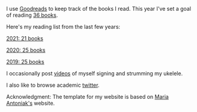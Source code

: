 I use [Goodreads](https://www.goodreads.com/user/show/36976329-aakriti-kumar) to keep track of the books I read.
This year I've set a goal of reading [36 books](https://www.goodreads.com/user_challenges/31518884).

Here's my reading list from the last few years: 

[2021: 21 books](https://www.goodreads.com/user_challenges/2594617)

[2020: 25 books](https://www.goodreads.com/user_challenges/19526861)

[2019: 25 books](https://www.goodreads.com/user_challenges/18225877)
<br>

I occasionally post [videos](https://www.instagram.com/aakritikumarmusic/?hl=en) of myself signing and strumming my ukelele. 
<br>

I also like to browse academic [twitter](https://twitter.com/aakriti1kumar).


Acknowledgment:
The template for my website is based on [Maria Antoniak's](https://maria-antoniak.github.io/) website.
